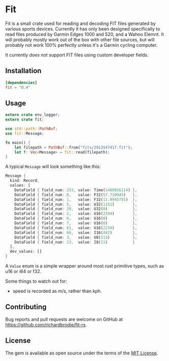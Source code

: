 # Fit

Fit is a small crate used for reading and decoding FIT files generated by various sports devices. Currently it has only been designed specifically to read files produced by Garmin Edges 1000 and 520, and a Wahoo Elemnt. It will probably mostly work out of the box with other file sources, but will probably not work 100% perfectly unless it's a Garmin cycling computer. 

It currently *does not* support FIT files using custom developer fields.

## Installation


```toml
[dependencies]
fit = "0.4"
```

## Usage

```rust
extern crate env_logger;
extern crate fit;

use std::path::PathBuf;
use fit::Message;

fn main() {
    let filepath = PathBuf::from("fits/2913547417.fit");
    let f: Vec<Message> = fit::read(filepath);
}
```

A typical `Message` will look something like this:
```rust
Message { 
  kind: Record, 
  values: [
    DataField { field_num: 253, value: Time(1480856114) }, 
    DataField { field_num: 0,   value: F32(57.710945)   }, 
    DataField { field_num: 1,   value: F32(11.9945755)  }, 
    DataField { field_num: 5,   value: U32(1151)        }, 
    DataField { field_num: 29,  value: U32(0)           }, 
    DataField { field_num: 2,   value: U16(2394)        }, 
    DataField { field_num: 6,   value: U16(0)           }, 
    DataField { field_num: 7,   value: U16(0)           }, 
    DataField { field_num: 61,  value: U16(2234)        }, 
    DataField { field_num: 66,  value: I16(442)         }, 
    DataField { field_num: 3,   value: U8(113)          }, 
    DataField { field_num: 13,  value: I8(21)           }
  ], 
  dev_values: [] 
}

```

A `Value` enum is a simple wrapper around most rust primitive types, such as u16 or i64 or f32. 

Some things to watch out for:

 - speed is recorded as m/s, rather than kph.

## Contributing

Bug reports and pull requests are welcome on GitHub at https://github.com/richardbrodie/fit-rs.


## License

The gem is available as open source under the terms of the [MIT License](http://opensource.org/licenses/MIT).
